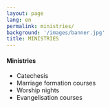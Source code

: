 ```yaml
---
layout: page
lang: en
permalink: ministries/
background: '/images/banner.jpg'
title: MINISTRIES
---
```

<div class="container mt-4">
  <h4>Ministries</h4>
  <ul>
  <li>Catechesis</li>
  <li>Marriage formation courses</li>
  <li>Worship nights</li>
  <li>Evangelisation courses</li>
  </ul>
</div>
